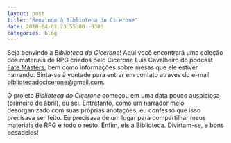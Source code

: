 ```yaml
---
layout: post
title: "Benvindo à Biblioteca do Cicerone"
date: 2018-04-01 23:55:00 -0300
categories: blog
---
```

Seja benvindo à _Biblioteca do Cicerone_! Aqui você encontrará uma coleção dos materiais de RPG criados pelo Cicerone Luís Cavalheiro do podcast [Fate Masters](http://fatemasters.github.io), bem como informações sobre mesas que ele estiver narrando. Sinta-se à vontade para entrar em contato através do e-mail [bibliotecadocicerone@gmail.com](mailto:bibliotecadocicerone@gmail.com).

<!--more-->

O projeto _Biblioteca do Cicerone_ começou em uma data pouco auspiciosa (primeiro de abril), eu sei. Entretanto, como um narrador meio desorganizado com suas próprias anotações, eu confesso que isso precisava ser feito. Eu precisava de um lugar para compartilhar meus materiais de RPG e todo o resto. Enfim, eis a Biblioteca. Divirtam-se, e bons pesadelos!
